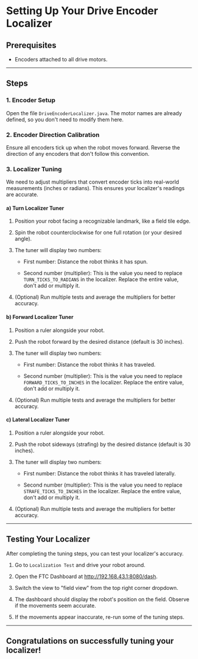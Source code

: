 # Setting Up Your Drive Encoder Localizer

## Prerequisites
* Encoders attached to all drive motors.

---
## Steps 
### 1. Encoder Setup

Open the file `DriveEncoderLocalizer.java`. The motor names are already defined, so you don't need to modify them here.

### 2. Encoder Direction Calibration

Ensure all encoders tick up when the robot moves forward. Reverse the direction of any encoders that don't follow this convention.

### 3. Localizer Tuning

We need to adjust multipliers that convert encoder ticks into real-world measurements (inches or radians). This ensures your localizer's readings are accurate.

#### a) Turn Localizer Tuner

1. Position your robot facing a recognizable landmark, like a field tile edge.

2. Spin the robot counterclockwise for one full rotation (or your desired angle).

3. The tuner will display two numbers:

   * First number: Distance the robot thinks it has spun.

   * Second number (multiplier): This is the value you need to replace `TURN_TICKS_TO_RADIANS` in the localizer. Replace the entire value, don't add or multiply it.

4. (Optional) Run multiple tests and average the multipliers for better accuracy.

#### b) Forward Localizer Tuner

1. Position a ruler alongside your robot.

2. Push the robot forward by the desired distance (default is 30 inches).

3. The tuner will display two numbers:

   * First number: Distance the robot thinks it has traveled.

   * Second number (multiplier): This is the value you need to replace `FORWARD_TICKS_TO_INCHES` in the localizer. Replace the entire value, don't add or multiply it.

4. (Optional) Run multiple tests and average the multipliers for better accuracy.

#### c) Lateral Localizer Tuner

1. Position a ruler alongside your robot.

2. Push the robot sideways (strafing) by the desired distance (default is 30 inches).

3. The tuner will display two numbers:

   * First number: Distance the robot thinks it has traveled laterally.

   * Second number (multiplier): This is the value you need to replace `STRAFE_TICKS_TO_INCHES` in the localizer. Replace the entire value, don't add or multiply it.

4. (Optional) Run multiple tests and average the multipliers for better accuracy.

---

## Testing Your Localizer

After completing the tuning steps, you can test your localizer's accuracy.



1. Go to `Localization Test` and drive your robot around.

2. Open the FTC Dashboard at http://192.168.43.1:8080/dash.

3. Switch the view to "field view" from the top right corner dropdown.

4. The dashboard should display the robot's position on the field. Observe if the movements seem accurate.

5. If the movements appear inaccurate, re-run some of the tuning steps.



--- 

## Congratulations on successfully tuning your localizer!